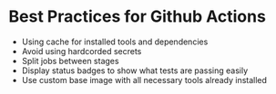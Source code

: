 # Best Practices for Github Actions

- Using cache for installed tools and dependencies
- Avoid using hardcorded secrets
- Split jobs between stages
- Display status badges to show what tests are passing easily
- Use custom base image with all necessary tools already installed